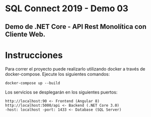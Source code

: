 # SQL Connect 2019 - Demo 03
## Demo de .NET Core - API Rest Monolítica con Cliente Web.

# Instrucciones

Para correr el proyecto puede realizarlo utilizando docker a través de docker-compose. Ejecute los siguientes comandos:

    docker-compose up --build

Los servicios se desplegarán en los siguientes puertos:

    http://localhost:90 <- Frontend (Angular 8)
    http://localhost:5000/api <- Backend (.NET Core 3.0)
    -host: localhost -port: 1433 <- Database (SQL Server)
